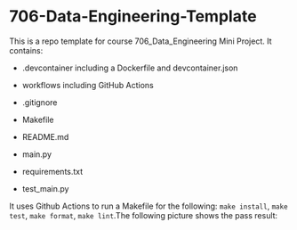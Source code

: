 # 706-Data-Engineering-Template

This is a repo template for course 706_Data_Engineering Mini Project. It contains:
- .devcontainer including a Dockerfile and devcontainer.json

- workflows including GitHub Actions

- .gitignore

- Makefile

- README.md 

- main.py

- requirements.txt

- test_main.py

It uses Github Actions to run a Makefile for the following: `make install`, `make test`, `make format`, `make lint`.The following picture shows the pass result:


